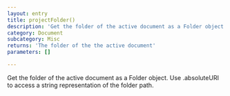 ```yaml
---
layout: entry
title: projectFolder()
description: 'Get the folder of the active document as a Folder object. Use .absoluteURI to access a string representation of the folder path.'
category: Document
subcategory: Misc
returns: 'The folder of the the active document'
parameters: []

---
```

Get the folder of the active document as a Folder object. Use .absoluteURI to access a string representation of the folder path.